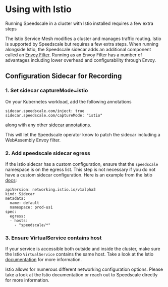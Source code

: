 
# Using with Istio

Running Speedscale in a cluster with Istio installed requires a few extra
steps

The Istio Service Mesh modifies a cluster and manages traffic routing. Istio is supported by Speedscale but requires a few extra steps. When running alongside Istio, the Speedscale sidecar adds an additional component called an [Envoy Filter](https://www.solo.io/blog/the-state-of-webassembly-in-envoy-proxy/). Running as an Envoy Filter has a number of advantages including lower overhead and configurability through Envoy.

## Configuration Sidecar for Recording

### 1. Set sidecar captureMode=istio

On your Kubernetes workload, add the following annotations

```
sidecar.speedscale.com/inject: true
sidecar.speedscale.com/captureMode: "istio"
```
along with any other [sidecar annotations](sidecar-annotations.md).

This will let the Speedscale operator know to patch the sidecar including a WebAssembly Envoy filter.

### 2. Add speedscale sidecar egress

If the istio sidecar has a custom configuration, ensure that the `speedscale` namespace is on the egress list. This step is not necessary if you do not have a custom sidecar configuration. Here is an example from the Istio [docs](https://istio.io/latest/docs/reference/config/networking/sidecar/):

```
apiVersion: networking.istio.io/v1alpha3
kind: Sidecar
metadata:
  name: default
  namespace: prod-us1
spec:
  egress:
  - hosts:
    - "speedscale/*"
```

### 3. Ensure VirtualService contains host

If your service is accessible both outside and inside the cluster, make sure the Istio `VirtualService` contains the same host. Take a look at the Istio [documentation](https://istio.io/latest/docs/reference/config/networking/virtual-service/) for more information.



Istio allows for numerous different networking configuration options. Please take a look at the Istio documentation or reach out to Speedscale directly for more information.
